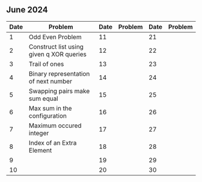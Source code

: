 ## June 2024

| Date | Problem                                  | Date | Problem | Date | Problem |
| ---- | ---------------------------------------- | ---- | ------- | ---- | ------- |
| 1    | Odd Even Problem                         | 11   |         | 21   |         |
| 2    | Construct list using given q XOR queries | 12   |         | 22   |         |
| 3    | Trail of ones                            | 13   |         | 23   |         |
| 4    | Binary representation of next number     | 14   |         | 24   |         |
| 5    | Swapping pairs make sum equal            | 15   |         | 25   |         |
| 6    | Max sum in the configuration             | 16   |         | 26   |         |
| 7    | Maximum occured integer                  | 17   |         | 27   |         |
| 8    | Index of an Extra Element                | 18   |         | 28   |         |
| 9    |                                          | 19   |         | 29   |         |
| 10   |                                          | 20   |         | 30   |         |

